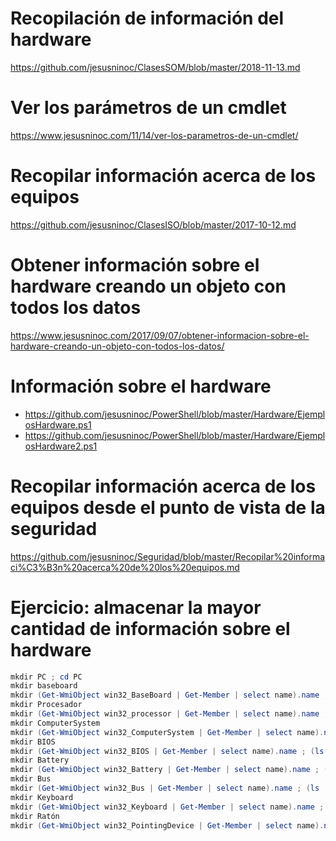 # Recopilación de información del hardware
https://github.com/jesusninoc/ClasesSOM/blob/master/2018-11-13.md

# Ver los parámetros de un cmdlet
https://www.jesusninoc.com/11/14/ver-los-parametros-de-un-cmdlet/

# Recopilar información acerca de los equipos
https://github.com/jesusninoc/ClasesISO/blob/master/2017-10-12.md

# Obtener información sobre el hardware creando un objeto con todos los datos
https://www.jesusninoc.com/2017/09/07/obtener-informacion-sobre-el-hardware-creando-un-objeto-con-todos-los-datos/

# Información sobre el hardware
* https://github.com/jesusninoc/PowerShell/blob/master/Hardware/EjemplosHardware.ps1
* https://github.com/jesusninoc/PowerShell/blob/master/Hardware/EjemplosHardware2.ps1

# Recopilar información acerca de los equipos desde el punto de vista de la seguridad
https://github.com/jesusninoc/Seguridad/blob/master/Recopilar%20informaci%C3%B3n%20acerca%20de%20los%20equipos.md

# Ejercicio: almacenar la mayor cantidad de información sobre el hardware
```PowerShell
mkdir PC ; cd PC
mkdir baseboard
mkdir (Get-WmiObject win32_BaseBoard | Get-Member | select name).name ; (ls | select name).name | %{[string](Get-WmiObject win32_BaseBoard | select ([string] $_)).($_) > $_\info.txt }
mkdir Procesador
mkdir (Get-WmiObject win32_processor | Get-Member | select name).name ; (ls | select name).name | %{[string](Get-WmiObject win32_processor | select ([string] $_)).($_) > $_\info.txt }
mkdir ComputerSystem
mkdir (Get-WmiObject win32_ComputerSystem | Get-Member | select name).name ; (ls | select name).name | %{[string](Get-WmiObject win32_ComputerSystem | select ([string] $_)).($_) > $_\info.txt }
mkdir BIOS
mkdir (Get-WmiObject win32_BIOS | Get-Member | select name).name ; (ls | select name).name | %{[string](Get-WmiObject win32_BIOS | select ([string] $_)).($_) > $_\info.txt }
mkdir Battery
mkdir (Get-WmiObject win32_Battery | Get-Member | select name).name ; (ls | select name).name | %{[string](Get-WmiObject win32_Battery | select ([string] $_)).($_) > $_\info.txt }
mkdir Bus
mkdir (Get-WmiObject win32_Bus | Get-Member | select name).name ; (ls | select name).name | %{[string](Get-WmiObject win32_Bus | select ([string] $_)).($_) > $_\info.txt }
mkdir Keyboard
mkdir (Get-WmiObject win32_Keyboard | Get-Member | select name).name ; (ls | select name).name | %{[string](Get-WmiObject win32_Keyboard | select ([string] $_)).($_) > $_\info.txt }
mkdir Ratón
mkdir (Get-WmiObject win32_PointingDevice | Get-Member | select name).name ; (ls | select name).name | %{[string](Get-WmiObject win32_PointingDevice | select ([string] $_)).($_) > $_\info.txt }
```
